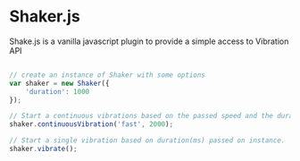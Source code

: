 # Shaker.js

Shake.js is a vanilla javascript plugin to provide a simple access to Vibration API

```js

// create an instance of Shaker with some options
var shaker = new Shaker({
    'duration': 1000
});

// Start a continuous vibrations based on the passed speed and the duration (ms)
shaker.continuousVibration('fast', 2000);

// Start a single vibration based on duration(ms) passed on instance.
shaker.vibrate();
```